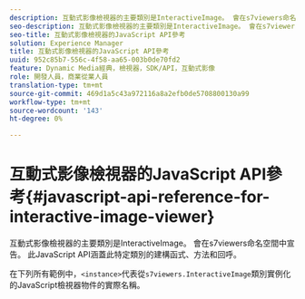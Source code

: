 ```yaml
---
description: 互動式影像檢視器的主要類別是InteractiveImage。 會在s7viewers命名空間中宣告。 此JavaScript API涵蓋此特定類別的建構函式、方法和回呼。
seo-description: 互動式影像檢視器的主要類別是InteractiveImage。 會在s7viewers命名空間中宣告。 此JavaScript API涵蓋此特定類別的建構函式、方法和回呼。
seo-title: 互動式影像檢視器的JavaScript API參考
solution: Experience Manager
title: 互動式影像檢視器的JavaScript API參考
uuid: 952c85b7-556c-4f58-aa65-003b0de70fd2
feature: Dynamic Media經典，檢視器，SDK/API，互動式影像
role: 開發人員，商業從業人員
translation-type: tm+mt
source-git-commit: 469d1a5c43a972116a8a2efb0de5708800130a99
workflow-type: tm+mt
source-wordcount: '143'
ht-degree: 0%

---
```



# 互動式影像檢視器的JavaScript API參考{#javascript-api-reference-for-interactive-image-viewer}

互動式影像檢視器的主要類別是InteractiveImage。 會在s7viewers命名空間中宣告。 此JavaScript API涵蓋此特定類別的建構函式、方法和回呼。

在下列所有範例中，`<instance>`代表從`s7viewers.InteractiveImage`類別實例化的JavaScript檢視器物件的實際名稱。
